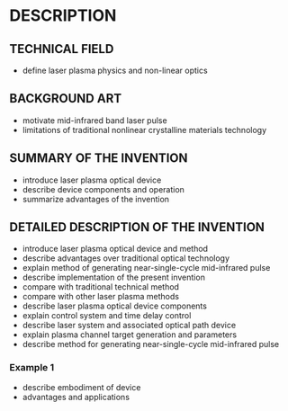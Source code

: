 # DESCRIPTION

## TECHNICAL FIELD

- define laser plasma physics and non-linear optics

## BACKGROUND ART

- motivate mid-infrared band laser pulse
- limitations of traditional nonlinear crystalline materials technology

## SUMMARY OF THE INVENTION

- introduce laser plasma optical device
- describe device components and operation
- summarize advantages of the invention

## DETAILED DESCRIPTION OF THE INVENTION

- introduce laser plasma optical device and method
- describe advantages over traditional optical technology
- explain method of generating near-single-cycle mid-infrared pulse
- describe implementation of the present invention
- compare with traditional technical method
- compare with other laser plasma methods
- describe laser plasma optical device components
- explain control system and time delay control
- describe laser system and associated optical path device
- explain plasma channel target generation and parameters
- describe method for generating near-single-cycle mid-infrared pulse

### Example 1

- describe embodiment of device
- advantages and applications

